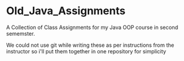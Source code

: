 # Old_Java_Assignments
A Collection of Class Assignments for my Java OOP course in second sememster. 

We could not use git while writing these as per instructions from the instructor so i'll put them together in one repository for simplicity

